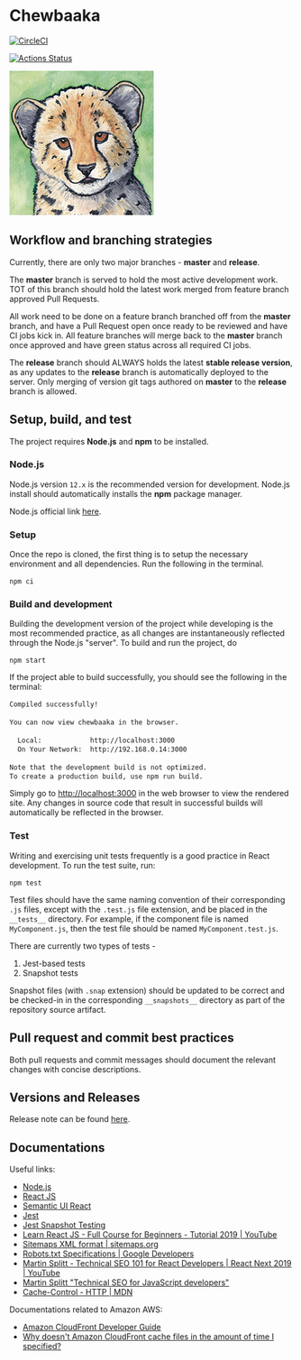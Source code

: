 # Chewbaaka

[![CircleCI](https://circleci.com/gh/tetrachrome/chewbaaka.svg?style=svg&circle-token=3ff42881c6c3f2a44809d10947587a4c566fd574)](https://circleci.com/gh/tetrachrome/chewbaaka)

[![Actions Status](https://github.com/tetrachrome/chewbaaka/workflows/Node.js%20CI/badge.svg)](https://github.com/tetrachrome/chewbaaka/actions)

![logo](./Resources/Chewbaaka_Logo_256x256.png)


## Workflow and branching strategies

Currently, there are only two major branches - **master** and **release**.

The **master** branch is served to hold the most active development work.
TOT of this branch should hold the latest work merged from
feature branch approved Pull Requests.

All work need to be done on a feature branch branched off from the **master**
branch, and have a Pull Request open once ready to be reviewed and have
CI jobs kick in. All feature branches will merge back to the **master**
branch once approved and have green status across all required CI jobs.

The **release** branch should ALWAYS holds the latest **stable release version**,
as any updates to the **release** branch is automatically deployed to the server.
Only merging of version git tags authored on **master** to the **release**
branch is allowed.

## Setup, build, and test

The project requires **Node.js** and **npm** to be installed.

### Node.js

Node.js version `12.x` is the recommended version for development.
Node.js install should automatically installs the **npm** package manager.

Node.js official link [here](https://nodejs.org/en/download/).

### Setup

Once the repo is cloned, the first thing is to setup the necessary
environment and all dependencies. Run the following in the terminal.

```
npm ci
```

### Build and development

Building the development version of the project while developing
is the most recommended practice, as all changes are instantaneously
reflected through the Node.js "server". To build and run the project, do

```
npm start
```

If the project able to build successfully, you should see the following
in the terminal:

```
Compiled successfully!

You can now view chewbaaka in the browser.

  Local:            http://localhost:3000
  On Your Network:  http://192.168.0.14:3000

Note that the development build is not optimized.
To create a production build, use npm run build.
```

Simply go to [http://localhost:3000](http://localhost:3000) in the
web browser to view the rendered site. Any changes in source code that
result in successful builds will automatically be reflected in the browser.

### Test

Writing and exercising unit tests frequently is a good practice
in React development. To run the test suite, run:

```
npm test
```

Test files should have the same naming convention of their corresponding
`.js` files, except with the `.test.js` file extension, and be placed
in the `__tests__` directory. For example, if the component file is
named `MyComponent.js`, then the test file should be named `MyComponent.test.js`.

There are currently two types of tests -

1. Jest-based tests
2. Snapshot tests

Snapshot files (with `.snap` extension) should be updated to be correct
and be checked-in in the corresponding `__snapshots__` directory as
part of the repository source artifact.

## Pull request and commit best practices

Both pull requests and commit messages should document the relevant
changes with concise descriptions.

## Versions and Releases

Release note can be found [here](./RELEASE.md).

## Documentations

Useful links:

- [Node.js](https://nodejs.org/en/)
- [React JS](https://reactjs.org/)
- [Semantic UI React](https://react.semantic-ui.com/)
- [Jest](https://jestjs.io/)
- [Jest Snapshot Testing](https://jestjs.io/docs/en/snapshot-testing)
- [Learn React JS - Full Course for Beginners - Tutorial 2019 | YouTube](https://www.youtube.com/watch?v=DLX62G4lc44)
- [Sitemaps XML format | sitemaps.org](https://www.sitemaps.org/protocol.html)
- [Robots.txt Specifications | Google Developers](https://developers.google.com/search/reference/robots_txt)
- [Martin Splitt - Technical SEO 101 for React Developers | React Next 2019 | YouTube](https://www.youtube.com/watch?v=3B7gBVTsEaE)
- [Martin Splitt "Technical SEO for JavaScript developers"](https://www.youtube.com/watch?v=vjj8B4sq0UI)
- [Cache-Control - HTTP | MDN](https://developer.mozilla.org/en-US/docs/Web/HTTP/Headers/Cache-Control)

Documentations related to Amazon AWS:

- [Amazon CloudFront Developer Guide](https://docs.aws.amazon.com/AmazonCloudFront/latest/DeveloperGuide/Introduction.html)
- [Why doesn't Amazon CloudFront cache files in the amount of time I specified?](https://aws.amazon.com/premiumsupport/knowledge-center/cloudfront-cache-files-time/)
